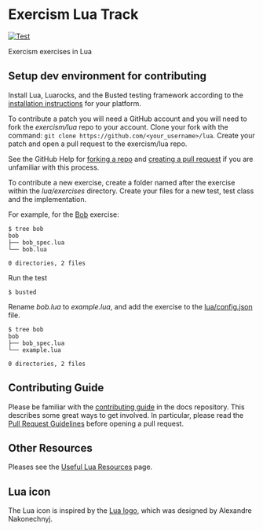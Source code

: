 # Exercism Lua Track

[![Test](https://github.com/exercism/lua/actions/workflows/test.yml/badge.svg)](https://github.com/exercism/lua/actions/workflows/test.yml)

Exercism exercises in Lua

## Setup dev environment for contributing

Install Lua, Luarocks, and the Busted testing framework according to the
[installation instructions][1] for your platform.

To contribute a patch you will need a GitHub account and you will need to fork
the *exercism/lua* repo to your account.
Clone your fork with the command: `git clone https://github.com/<your_username>/lua`.
Create your patch and open a pull request to the exercism/lua repo.

See the GitHub Help for [forking a repo][2] and [creating a pull request][3]
if you are unfamiliar with this process.

To contribute a new exercise, create a folder named after the exercise within the
*lua/exercises* directory. Create your files for a new test, test class and the implementation.

For example, for the [Bob][4] exercise:

    $ tree bob
    bob
    ├── bob_spec.lua
    └── bob.lua

    0 directories, 2 files

Run the test

    $ busted

Rename *bob.lua* to *example.lua*, and add the exercise to the [lua/config.json][5] file.

    $ tree bob
    bob
    ├── bob_spec.lua
    └── example.lua

    0 directories, 2 files

## Contributing Guide

Please be familiar with the [contributing guide][6] in the docs repository.
This describes some great ways to get involved. In particular, please read the
[Pull Request Guidelines][7] before opening a pull request.

## Other Resources

Pleases see the [Useful Lua Resources][8] page.


## Lua icon
The Lua icon is inspired by the [Lua logo][9], which was designed by Alexandre Nakonechnyj.

[1]: https://exercism.io/tracks/lua/installation
[2]: https://help.github.com/articles/fork-a-repo/
[3]: https://help.github.com/articles/creating-a-pull-request/
[4]: https://github.com/exercism/lua/tree/master/exercises/bob
[5]: https://github.com/exercism/lua/blob/master/config.json
[6]: https://github.com/exercism/docs/tree/master/contributing-to-language-tracks
[7]: https://github.com/exercism/docs/blob/master/contributing/pull-request-guidelines.md
[8]: https://exercism.io/tracks/lua/resources
[9]: http://www.lua.org/images/
